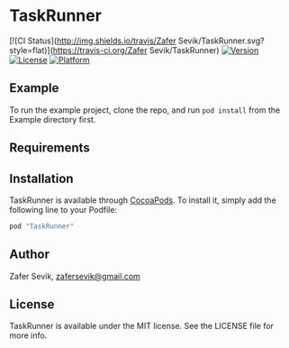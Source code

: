 # TaskRunner

[![CI Status](http://img.shields.io/travis/Zafer Sevik/TaskRunner.svg?style=flat)](https://travis-ci.org/Zafer Sevik/TaskRunner)
[![Version](https://img.shields.io/cocoapods/v/TaskRunner.svg?style=flat)](http://cocoapods.org/pods/TaskRunner)
[![License](https://img.shields.io/cocoapods/l/TaskRunner.svg?style=flat)](http://cocoapods.org/pods/TaskRunner)
[![Platform](https://img.shields.io/cocoapods/p/TaskRunner.svg?style=flat)](http://cocoapods.org/pods/TaskRunner)

## Example

To run the example project, clone the repo, and run `pod install` from the Example directory first.

## Requirements

## Installation

TaskRunner is available through [CocoaPods](http://cocoapods.org). To install
it, simply add the following line to your Podfile:

```ruby
pod "TaskRunner"
```

## Author

Zafer Sevik, zafersevik@gmail.com

## License

TaskRunner is available under the MIT license. See the LICENSE file for more info.
